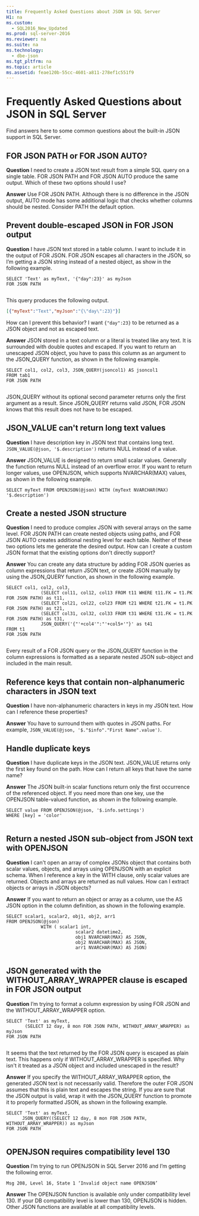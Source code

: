 ```yaml
---
title: Frequently Asked Questions about JSON in SQL Server
H1: na
ms.custom: 
  - SQL2016_New_Updated
ms.prod: sql-server-2016
ms.reviewer: na
ms.suite: na
ms.technology: 
  - dbe-json
ms.tgt_pltfrm: na
ms.topic: article
ms.assetid: feae120b-55cc-4601-a811-278ef1c551f9
---
```

# Frequently Asked Questions about JSON in SQL Server
  Find answers here to some common questions about the built\-in JSON support in SQL Server.  
  
## FOR JSON PATH or FOR JSON AUTO?  
 **Question** I need to create a JSON text result from a simple SQL query on a single table. FOR JSON PATH and FOR JSON AUTO produce the same output. Which of these two options should I use?  
  
 **Answer** Use FOR JSON PATH. Although there is no difference in the JSON output, AUTO mode has some additional logic that checks whether columns should be nested. Consider PATH the default option.  
  
## Prevent double\-escaped JSON in FOR JSON output  
 **Question** I have JSON text stored in a table column. I want to include it in the output of FOR JSON. FOR JSON escapes all characters in the JSON, so I’m getting a JSON string instead of a nested object, as show in the following example.  
  
```tsql  
SELECT 'Text' as myText, '{"day":23}' as myJson  
FOR JSON PATH  
  
```  
  
 This query produces the following output.  
  
```json  
[{"myText":"Text","myJson":"{\"day\":23}"}]  
```  
  
 How can I prevent this behavior? I want `{"day":23}` to be returned as a JSON object and not as escaped text.  
  
 **Answer** JSON stored in a text column or a literal is treated like any text. It is surrounded with double quotes and escaped. If you want to return an unescaped JSON object, you have to pass this column as an argument to the JSON\_QUERY function, as shown in the following example.  
  
```tsql  
SELECT col1, col2, col3, JSON_QUERY(jsoncol1) AS jsoncol1  
FROM tab1  
FOR JSON PATH  
  
```  
  
 JSON\_QUERY without its optional second parameter returns only the first argument as a result. Since JSON\_QUERY returns valid JSON, FOR JSON knows that this result does not have to be escaped.  
  
## JSON\_VALUE can't return long text values  
 **Question** I have description key in JSON text that contains long text. `JSON_VALUE(@json, '$.description')` returns NULL instead of a value.  
  
 **Answer** JSON\_VALUE is designed to return small scalar values. Generally the function returns NULL instead of an overflow error. If you want to return longer values, use OPENJSON, which supports NVARCHAR\(MAX\) values, as shown in the following example.  
  
```tsql  
SELECT myText FROM OPENJSON(@json) WITH (myText NVARCHAR(MAX) '$.description')  
```  
  
## Create a nested JSON structure  
 **Question** I need to produce complex JSON with several arrays on the same level. FOR JSON PATH can create nested objects using paths, and FOR JSON AUTO creates additional nesting level for each table. Neither of these two options lets me generate the desired output. How can I create a custom JSON format that the existing options don't directly support?  
  
 **Answer** You can create any data structure by adding FOR JSON queries as column expressions that return JSON text, or create JSON manually by using the JSON\_QUERY function, as shown in the following example.  
  
```tsql  
SELECT col1, col2, col3,  
             (SELECT col11, col12, col13 FROM t11 WHERE t11.FK = t1.PK FOR JSON PATH) as t11,  
             (SELECT col21, col22, col23 FROM t21 WHERE t21.FK = t1.PK FOR JSON PATH) as t21,  
             (SELECT col31, col32, col33 FROM t31 WHERE t31.FK = t1.PK FOR JSON PATH) as t31,  
             JSON_QUERY('{"'+col4'":"'+col5+'"}' as t41  
FROM t1  
FOR JSON PATH  
  
```  
  
 Every result of a FOR JSON query or the  JSON\_QUERY function in the column expressions is formatted as a separate nested JSON sub\-object and included in the main result.  
  
## Reference keys that contain non\-alphanumeric characters in JSON text  
 **Question** I have non\-alphanumeric characters in keys in my JSON text. How can I reference these properties?  
  
 **Answer** You have to surround them with quotes in JSON paths. For example, `JSON_VALUE(@json, '$."$info"."First Name".value')`.  
  
## Handle duplicate keys  
 **Question** I have duplicate keys in the JSON text. JSON\_VALUE returns only the first key found on the path. How can I return all keys that have the same name?  
  
 **Answer** The JSON built\-in scalar functions return only the first occurrence of the referenced object. If you need more than one key, use the OPENJSON table\-valued function, as shown in the following example.  
  
```tsql  
SELECT value FROM OPENJSON(@json, '$.info.settings')  
WHERE [key] = 'color'  
  
```  
  
## Return a nested JSON sub\-object from JSON text with OPENJSON  
 **Question** I can't open an array of complex JSONs object that contains both scalar values, objects, and arrays using OPENJSON with an explicit schema. When I reference a key in the WITH clause, only scalar values are returned. Objects and arrays are returned as null values. How can I extract objects or arrays in JSON objects?  
  
 **Answer** If you want to return an object or array as a column, use the AS JSON option in the column definition, as shown in the following example.  
  
```tsql  
SELECT scalar1, scalar2, obj1, obj2, arr1  
FROM OPENJSON(@json)  
             WITH ( scalar1 int,  
                          scalar2 datetime2,  
                          obj1 NVARCHAR(MAX) AS JSON,  
                          obj2 NVARCHAR(MAX) AS JSON,  
                          arr1 NVARCHAR(MAX) AS JSON)  
  
```  
  
## JSON generated with the WITHOUT\_ARRAY\_WRAPPER clause is escaped in FOR JSON output  
 **Question** I’m trying to format a column expression by using FOR JSON and the WITHOUT\_ARRAY\_WRAPPER option.  
  
```tsql  
SELECT 'Text' as myText,  
       (SELECT 12 day, 8 mon FOR JSON PATH, WITHOUT_ARRAY_WRAPPER) as myJson  
FOR JSON PATH  
  
```  
  
 It seems that the text returned by the FOR JSON query is escaped as plain text. This happens only if WITHOUT\_ARRAY\_WRAPPER is specified. Why isn't it treated as a JSON object and included unescaped in the result?  
  
 **Answer** If you specify the WITHOUT\_ARRAY\_WRAPPER option, the generated JSON text is not necessarily valid. Therefore the outer FOR JSON assumes that this is plain text and escapes the string. If you are sure that the JSON output is valid, wrap it with the JSON\_QUERY function to promote it to properly formatted JSON, as shown in the following example.  
  
```tsql  
SELECT 'Text' as myText,  
      JSON_QUERY((SELECT 12 day, 8 mon FOR JSON PATH, WITHOUT_ARRAY_WRAPPER)) as myJson  
FOR JSON PATH  
  
```  
  
## OPENJSON requires compatibility level 130  
 **Question** I’m trying to run  OPENJSON in SQL Server 2016 and I’m getting the following error.  
  
 `Msg 208, Level 16, State 1 ‘Invalid object name OPENJSON’`  
  
 **Answer** The OPENJSON function is available only under compatibility level 130. If your DB compatibility level is lower than 130, OPENJSON is hidden. Other JSON functions are available at all compatibility levels.  
  
  
